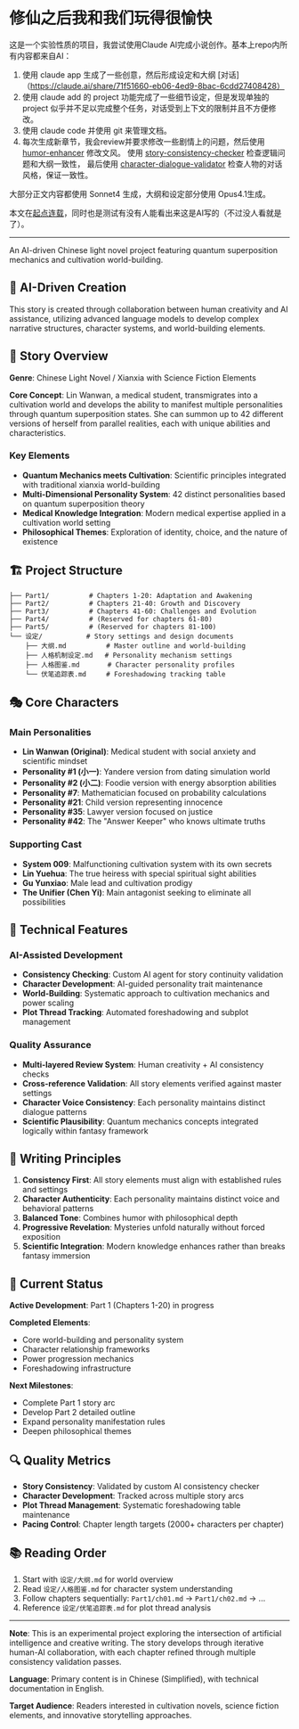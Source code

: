 # 修仙之后我和我们玩得很愉快

这是一个实验性质的项目，我尝试使用Claude AI完成小说创作。基本上repo内所有内容都来自AI：

1. 使用 claude app 生成了一些创意，然后形成设定和大纲  [对话]（https://claude.ai/share/71f51660-eb06-4ed9-8bac-6cdd27408428）
2. 使用 claude add 的 project 功能完成了一些细节设定，但是发现单独的 project 似乎并不足以完成整个任务，对话受到上下文的限制并且不方便修改。
3. 使用 claude code 并使用 git 来管理文档。
4. 每次生成新章节，我会review并要求修改一些剧情上的问题，然后使用 [humor-enhancer](.claude\agents\humor-enhancer.md) 修改文风。 使用 [story-consistency-checker](.claude\agents\gpt-story-consistency-checker.md) 检查逻辑问题和大纲一致性， 最后使用 [character-dialogue-validator](.claude\agents\character-dialogue-validator.md) 检查人物的对话风格，保证一致性。

大部分正文内容都使用 Sonnet4 生成，大纲和设定部分使用 Opus4.1生成。

本文在[起点连载](https://www.qidian.com/book/1046179946/)，同时也是测试有没有人能看出来这是AI写的（不过没人看就是了）。

---

An AI-driven Chinese light novel project featuring quantum superposition mechanics and cultivation world-building.

## 🤖 AI-Driven Creation

This story is created through collaboration between human creativity and AI assistance, utilizing advanced language models to develop complex narrative structures, character systems, and world-building elements.

## 📖 Story Overview

**Genre**: Chinese Light Novel / Xianxia with Science Fiction Elements

**Core Concept**: Lin Wanwan, a medical student, transmigrates into a cultivation world and develops the ability to manifest multiple personalities through quantum superposition states. She can summon up to 42 different versions of herself from parallel realities, each with unique abilities and characteristics.

### Key Elements

- **Quantum Mechanics meets Cultivation**: Scientific principles integrated with traditional xianxia world-building
- **Multi-Dimensional Personality System**: 42 distinct personalities based on quantum superposition theory
- **Medical Knowledge Integration**: Modern medical expertise applied in a cultivation world setting
- **Philosophical Themes**: Exploration of identity, choice, and the nature of existence

## 🏗️ Project Structure

```
├── Part1/          # Chapters 1-20: Adaptation and Awakening
├── Part2/          # Chapters 21-40: Growth and Discovery  
├── Part3/          # Chapters 41-60: Challenges and Evolution
├── Part4/          # (Reserved for chapters 61-80)
├── Part5/          # (Reserved for chapters 81-100)
└── 设定/           # Story settings and design documents
    ├── 大纲.md          # Master outline and world-building
    ├── 人格机制设定.md   # Personality mechanism settings
    ├── 人格图鉴.md       # Character personality profiles
    └── 伏笔追踪表.md     # Foreshadowing tracking table
```

## 🎭 Core Characters

### Main Personalities
- **Lin Wanwan (Original)**: Medical student with social anxiety and scientific mindset
- **Personality #1 (小一)**: Yandere version from dating simulation world
- **Personality #2 (小二)**: Foodie version with energy absorption abilities
- **Personality #7**: Mathematician focused on probability calculations
- **Personality #21**: Child version representing innocence
- **Personality #35**: Lawyer version focused on justice
- **Personality #42**: The "Answer Keeper" who knows ultimate truths

### Supporting Cast
- **System 009**: Malfunctioning cultivation system with its own secrets
- **Lin Yuehua**: The true heiress with special spiritual sight abilities
- **Gu Yunxiao**: Male lead and cultivation prodigy
- **The Unifier (Chen Yi)**: Main antagonist seeking to eliminate all possibilities

## 🔧 Technical Features

### AI-Assisted Development
- **Consistency Checking**: Custom AI agent for story continuity validation
- **Character Development**: AI-guided personality trait maintenance
- **World-Building**: Systematic approach to cultivation mechanics and power scaling
- **Plot Thread Tracking**: Automated foreshadowing and subplot management

### Quality Assurance
- **Multi-layered Review System**: Human creativity + AI consistency checks
- **Cross-reference Validation**: All story elements verified against master settings
- **Character Voice Consistency**: Each personality maintains distinct dialogue patterns
- **Scientific Plausibility**: Quantum mechanics concepts integrated logically within fantasy framework

## 📝 Writing Principles

1. **Consistency First**: All story elements must align with established rules and settings
2. **Character Authenticity**: Each personality maintains distinct voice and behavioral patterns
3. **Balanced Tone**: Combines humor with philosophical depth
4. **Progressive Revelation**: Mysteries unfold naturally without forced exposition
5. **Scientific Integration**: Modern knowledge enhances rather than breaks fantasy immersion

## 🚀 Current Status

**Active Development**: Part 1 (Chapters 1-20) in progress

**Completed Elements**:
- Core world-building and personality system
- Character relationship frameworks  
- Power progression mechanics
- Foreshadowing infrastructure

**Next Milestones**:
- Complete Part 1 story arc
- Develop Part 2 detailed outline
- Expand personality manifestation rules
- Deepen philosophical themes

## 🔍 Quality Metrics

- **Story Consistency**: Validated by custom AI consistency checker
- **Character Development**: Tracked across multiple story arcs
- **Plot Thread Management**: Systematic foreshadowing table maintenance
- **Pacing Control**: Chapter length targets (2000+ characters per chapter)

## 📚 Reading Order

1. Start with `设定/大纲.md` for world overview
2. Read `设定/人格图鉴.md` for character system understanding
3. Follow chapters sequentially: `Part1/ch01.md` → `Part1/ch02.md` → ...
4. Reference `设定/伏笔追踪表.md` for plot thread analysis

---

**Note**: This is an experimental project exploring the intersection of artificial intelligence and creative writing. The story develops through iterative human-AI collaboration, with each chapter refined through multiple consistency validation passes.

**Language**: Primary content is in Chinese (Simplified), with technical documentation in English.

**Target Audience**: Readers interested in cultivation novels, science fiction elements, and innovative storytelling approaches.
